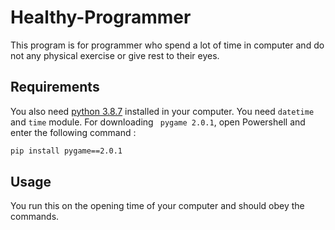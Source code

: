 # Healthy-Programmer
This program is for programmer who spend a lot of time in computer and do not any physical exercise or give rest to their eyes.

## Requirements
You also need [python 3.8.7](https://www.python.org/downloads/release/python-387/) installed in your computer.
You need ```datetime``` and ```time``` module.
For downloading ``` pygame 2.0.1```, open Powershell and enter the following command :
```bash
pip install pygame==2.0.1
```

## Usage
You run this on the opening time of your computer and should obey the commands.
